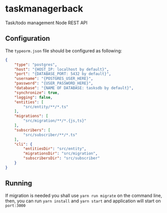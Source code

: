 # taskmanagerback
Task/todo management Node REST API
## Configuration
The `typeorm.json` file should be configured as following:
```json 
{
    "type": "postgres",
    "host": "{HOST_IP: localhost by default}",
    "port": "{DATABASE_PORT: 5432 by default}",
    "username": "{POSTGRES_USER_HERE}",
    "password": "{USER_PASSWORD_HERE}",
    "database": "{NAME OF DATABASE: tasksdb by default}",
    "synchronize": true,
    "logging": false,
    "entities": [
        "src/entity/**/*.ts"
    ],
    "migrations": [
        "src/migration/**/*.{js,ts}"
    ],
    "subscribers": [
        "src/subscriber/**/*.ts"
    ],
    "cli": {
        "entitiesDir": "src/entity",
        "migrationsDir": "src/migration",
        "subscribersDir": "src/subscriber"
    }
}
```
## Running
If migration is needed you shall use `yarn run migrate` on the command line, then, you can run `yarn install` and `yarn start` and application will start on `port:3000` 
